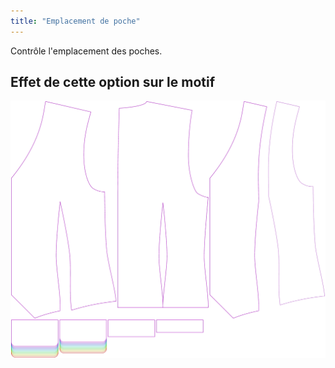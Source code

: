 ```yaml
---
title: "Emplacement de poche"
---
```


Contrôle l'emplacement des poches.

## Effet de cette option sur le motif

![Cette image montre l'effet de cette option en superposant plusieurs variantes qui ont une valeur différente pour cette option](wahid_pocketlocation_sample.svg "Effet de cette option sur le motif")
